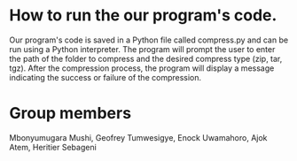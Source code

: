 # How to run the our program's code.
Our program's code is saved in a Python file called compress.py and can be run using a Python interpreter. The program will prompt the user to enter the path of the folder to compress and the desired compress type (zip, tar, tgz). After the compression process, the program will display a message indicating the success or failure of the compression.

# Group members
Mbonyumugara Mushi,
Geofrey Tumwesigye,
Enock Uwamahoro,
Ajok Atem,
Heritier Sebageni
